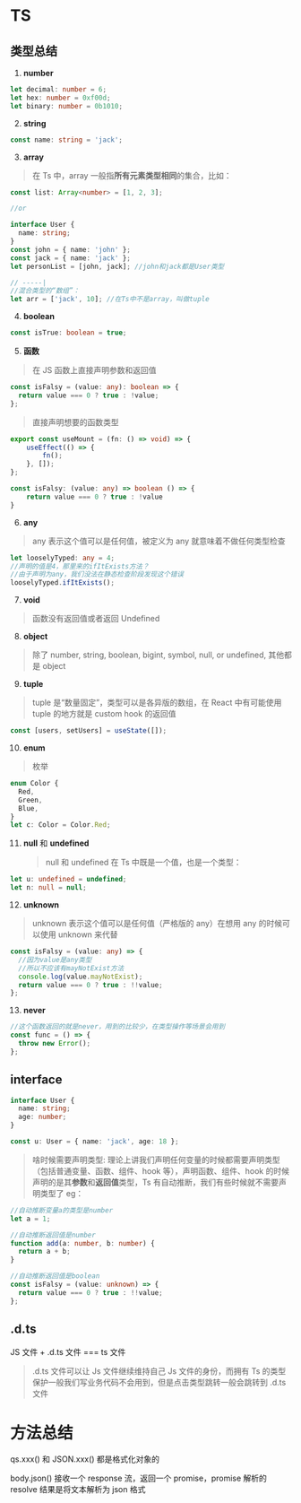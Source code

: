 # TS

## 类型总结

1. **number**

```ts
let decimal: number = 6;
let hex: number = 0xf00d;
let binary: number = 0b1010;
```

2. **string**

```ts
const name: string = 'jack';
```

3. **array**

> 在 Ts 中，array 一般指**所有元素类型相同**的集合，比如：

```ts
const list: Array<number> = [1, 2, 3];

//or

interface User {
  name: string;
}
const john = { name: 'john' };
const jack = { name: 'jack' };
let personList = [john, jack]; //john和jack都是User类型

// -----|
//混合类型的“数组”：
let arr = ['jack', 10]; //在Ts中不是array，叫做tuple
```

4. **boolean**

```ts
const isTrue: boolean = true;
```

5. **函数**

> 在 JS 函数上直接声明参数和返回值

```ts
const isFalsy = (value: any): boolean => {
  return value === 0 ? true : !value;
};
```

> 直接声明想要的函数类型

```ts
export const useMount = (fn: () => void) => {
    useEffect(() => {
        fn();
    }, []);
};

const isFalsy: (value: any) => boolean () => {
    return value === 0 ? true : !value
}
```

6. **any**

> any 表示这个值可以是任何值，被定义为 any 就意味着不做任何类型检查

```ts
let looselyTyped: any = 4;
//声明的值是4，那里来的ifItExists方法？
//由于声明为any，我们没法在静态检查阶段发现这个错误
looselyTyped.ifItExists();
```

7. **void**

> 函数没有返回值或者返回 Undefined

8. **object**

> 除了 number, string, boolean, bigint, symbol, null, or undefined, 其他都是 object

9. **tuple**

> tuple 是“数量固定”，类型可以是各异版的数组，在 React 中有可能使用 tuple 的地方就是 custom hook 的返回值

```ts
const [users, setUsers] = useState([]);
```

10. **enum**

> 枚举

```ts
enum Color {
  Red,
  Green,
  Blue,
}
let c: Color = Color.Red;
```

11. **null** 和 **undefined**

    > null 和 undefined 在 Ts 中既是一个值，也是一个类型：

```ts
let u: undefined = undefined;
let n: null = null;
```

12. **unknown**

> unknown 表示这个值可以是任何值（严格版的 any）在想用 any 的时候可以使用 unknown 来代替

```ts
const isFalsy = (value: any) => {
  //因为value是any类型
  //所以不应该有mayNotExist方法
  console.log(value.mayNotExist);
  return value === 0 ? true : !!value;
};
```

13. **never**

```ts
//这个函数返回的就是never，用到的比较少，在类型操作等场景会用到
const func = () => {
  throw new Error();
};
```

## interface

```ts
interface User {
  name: string;
  age: number;
}

const u: User = { name: 'jack', age: 18 };
```

> 啥时候需要声明类型: 理论上讲我们声明任何变量的时候都需要声明类型（包括普通变量、函数、组件、hook 等），声明函数、组件、hook 的时候声明的是其**参数**和**返回值**类型，Ts 有自动推断，我们有些时候就不需要声明类型了 eg：

```ts
//自动推断变量a的类型是number
let a = 1;

//自动推断返回值是number
function add(a: number, b: number) {
  return a + b;
}

//自动推断返回值是boolean
const isFalsy = (value: unknown) => {
  return value === 0 ? true : !!value;
};
```

## .d.ts

JS 文件 + .d.ts 文件 === ts 文件

> .d.ts 文件可以让 Js 文件继续维持自己 Js 文件的身份，而拥有 Ts 的类型保护一般我们写业务代码不会用到，但是点击类型跳转一般会跳转到 .d.ts 文件

# 方法总结

qs.xxx() 和 JSON.xxx() 都是格式化对象的

body.json() 接收一个 response 流，返回一个 promise，promise 解析的 resolve 结果是将文本解析为 json 格式

